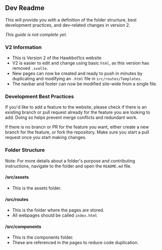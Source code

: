 ## Dev Readme

This will provide you with a definition of the folder structure, best development practices, and dev-related changes in version 2.

*This guide is not complete yet.*

### V2 Information

-   This is Version 2 of the Hawkbot1cs website
-   V2 is easier to edit and change using basic `html`, as this version has removed `.svelte`.
-   New pages can now be created and ready to push in minutes by duplicating and modifying an `.html` file in `src/routes/Templates`.
-   The navbar and footer can now be modified site-wide from a single file.

### Development Best Practices

If you'd like to add a feature to the website, please check if there is an existing branch or pull request already for the feature you are looking to add. Doing so helps prevent merge conflicts and redundant work.

If there is no brancn or PR for the feature you want, either create a new branch for the feature, or fork the repository. Make sure you start a pull request once you start making changes.

### Folder Structure
Note: For more details about a folder's purpose and contributing instructions, navigate to the folder and open the `README.md` file.
#### /src/assets

-   This is the assets folder.

#### /src/routes

-   This is the folder where the pages are stored.
-   All webpages should be called  `index.html `


#### /src/components

-   This is the components folder.
-   These are referenced in the pages to reduce code duplication.
